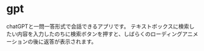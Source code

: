 # gpt

chatGPTと一問一答形式で会話できるアプリです。
テキストボックスに検索したい内容を入力したのちに検索ボタンを押すと、しばらくのローディングアニメーションの後に返答が表示されます。

